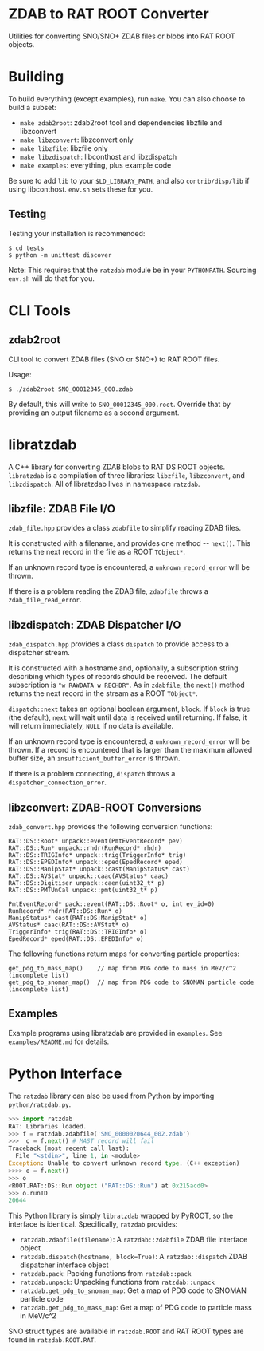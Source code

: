 ZDAB to RAT ROOT Converter
==========================
Utilities for converting SNO/SNO+ ZDAB files or blobs into RAT ROOT objects.

Building
========
To build everything (except examples), run `make`. You can also choose to build a subset:

* `make zdab2root`: zdab2root tool and dependencies libzfile and libzconvert
* `make libzconvert`: libzconvert only
* `make libzfile`: libzfile only
* `make libzdispatch`: libconthost and libzdispatch
* `make examples`: everything, plus example code

Be sure to add `lib` to your `$LD_LIBRARY_PATH`, and also `contrib/disp/lib` if using libconthost. `env.sh` sets these for you. 

Testing
-------
Testing your installation is recommended:

    $ cd tests
    $ python -m unittest discover

Note: This requires that the `ratzdab` module be in your `PYTHONPATH`. Sourcing `env.sh` will do that for you.

CLI Tools
=========
zdab2root
---------
CLI tool to convert ZDAB files (SNO or SNO+) to RAT ROOT files.

Usage:

    $ ./zdab2root SNO_00012345_000.zdab

By default, this will write to `SNO_00012345_000.root`. Override that by providing an output filename as a second argument.

libratzdab
==========
A C++ library for converting ZDAB blobs to RAT DS ROOT objects. `libratzdab` is a compilation of three libraries: `libzfile`, `libzconvert`, and `libzdispatch`. All of libratzdab lives in namespace `ratzdab`.

libzfile: ZDAB File I/O
-----------------------
`zdab_file.hpp` provides a class `zdabfile` to simplify reading ZDAB files.

It is constructed with a filename, and provides one method -- `next()`. This returns the next record in the file as a ROOT `TObject*`.

If an unknown record type is encountered, a `unknown_record_error` will be thrown.

If there is a problem reading the ZDAB file, `zdabfile` throws a `zdab_file_read_error`.

libzdispatch: ZDAB Dispatcher I/O
---------------------------------
`zdab_dispatch.hpp` provides a class `dispatch` to provide access to a dispatcher stream.

It is constructed with a hostname and, optionally, a subscription string describing which types of records should be received. The default subscription is `"w RAWDATA w RECHDR"`. As in `zdabfile`, the `next()` method returns the next record in the stream as a ROOT `TObject*`.

`dispatch::next` takes an optional boolean argument, `block`. If `block` is true (the default), `next` will wait until data is received until returning. If false, it will return immediately, `NULL` if no data is available.

If an unknown record type is encountered, a `unknown_record_error` will be thrown. If a record is encountered that is larger than the maximum allowed buffer size, an `insufficient_buffer_error` is thrown.

If there is a problem connecting, `dispatch` throws a `dispatcher_connection_error`.

libzconvert: ZDAB-ROOT Conversions
----------------------------------
`zdab_convert.hpp` provides the following conversion functions:

    RAT::DS::Root* unpack::event(PmtEventRecord* pev)
    RAT::DS::Run* unpack::rhdr(RunRecord* rhdr)
    RAT::DS::TRIGInfo* unpack::trig(TriggerInfo* trig)
    RAT::DS::EPEDInfo* unpack::eped(EpedRecord* eped)
    RAT::DS::ManipStat* unpack::cast(ManipStatus* cast)
    RAT::DS::AVStat* unpack::caac(AVStatus* caac)
    RAT::DS::Digitiser unpack::caen(uint32_t* p)
    RAT::DS::PMTUnCal unpack::pmt(uint32_t* p)

    PmtEventRecord* pack::event(RAT::DS::Root* o, int ev_id=0)
    RunRecord* rhdr(RAT::DS::Run* o)
    ManipStatus* cast(RAT::DS:ManipStat* o)
    AVStatus* caac(RAT::DS::AVStat* o)
    TriggerInfo* trig(RAT::DS::TRIGInfo* o)
    EpedRecord* eped(RAT::DS::EPEDInfo* o)

The following functions return maps for converting particle properties:

    get_pdg_to_mass_map()    // map from PDG code to mass in MeV/c^2 (incomplete list)
    get_pdg_to_snoman_map()  // map from PDG code to SNOMAN particle code (incomplete list)

Examples
--------
Example programs using libratzdab are provided in `examples`. See `examples/README.md` for details.

Python Interface
================
The `ratzdab` library can also be used from Python by importing `python/ratzdab.py`.

```python
>>> import ratzdab
RAT: Libraries loaded.
>>> f = ratzdab.zdabfile('SNO_0000020644_002.zdab')
>>>  o = f.next() # MAST record will fail
Traceback (most recent call last):
  File "<stdin>", line 1, in <module>
Exception: Unable to convert unknown record type. (C++ exception)
>>>> o = f.next()
>>> o
<ROOT.RAT::DS::Run object ("RAT::DS::Run") at 0x215acd0>
>>> o.runID
20644
```

This Python library is simply `libratzdab` wrapped by PyROOT, so the interface is identical. Specifically, `ratzdab` provides:

* `ratzdab.zdabfile(filename)`: A `ratzdab::zdabfile` ZDAB file interface object
* `ratzdab.dispatch(hostname, block=True)`: A `ratzdab::dispatch` ZDAB dispatcher interface object
* `ratzdab.pack`: Packing functions from `ratzdab::pack`
* `ratzdab.unpack`: Unpacking functions from `ratzdab::unpack`
* `ratzdab.get_pdg_to_snoman_map`: Get a map of PDG code to SNOMAN particle code
* `ratzdab.get_pdg_to_mass_map`: Get a map of PDG code to particle mass in MeV/c^2

SNO struct types are available in `ratzdab.ROOT` and RAT ROOT types are found in `ratzdab.ROOT.RAT`.

